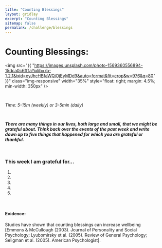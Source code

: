 ```yaml
---
title: "Counting Blessings"
layout: gridlay
excerpt: "Counting Blessings"
sitemap: false
permalink: /challenge/blessings
---
```




# Counting Blessings: 

<img src="{{ "https://images.unsplash.com/photo-1569360556894-15dca0c6ff1a?ixlib=rb-1.2.1&ixid=eyJhcHBfaWQiOjEyMDd9&auto=format&fit=crop&w=976&q=80" }}" class="img-responsive" width="35%" style="float: right; margin: 4.5%; min-width: 350px" />

&nbsp;

*Time: 5-15m (weekly) or 3-5min (daily)*

&nbsp;

***There are many things in our lives, both large and small, that we might be grateful about. Think back over the events of the past week and write down up to five things that happened for which you are grateful or thankful.***

&nbsp;
&nbsp;
&nbsp;

### This week I am grateful for...

1.
2. 
3. 
4.
5.

&nbsp;
&nbsp;
&nbsp;

#### Evidence: 
Studies have shown that counting blessings can increase wellbeing [Emmons & McCullough (2003). Journal of Personality and Social Psychology; Lyubomirsky et al. (2005). Review of General Psychology; Seligman et al. (2005). American Psychologist].

&nbsp;
&nbsp;
